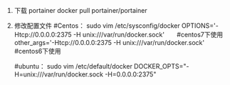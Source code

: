 
1. 下载 portainer
    docker pull portainer/portainer

2. 修改配置文件
    #Centos：
    sudo vim /etc/sysconfig/docker
    OPTIONS='-Htcp://0.0.0.0:2375 -H unix:///var/run/docker.sock'　　#centos7下使用
    other_args='-Htcp://0.0.0.0:2375 -H unix:///var/run/docker.sock' #centos6下使用 

    #ubuntu：
    sudo vim /etc/default/docker
    DOCKER_OPTS="-H=unix:///var/run/docker.sock -H=0.0.0.0:2375"

